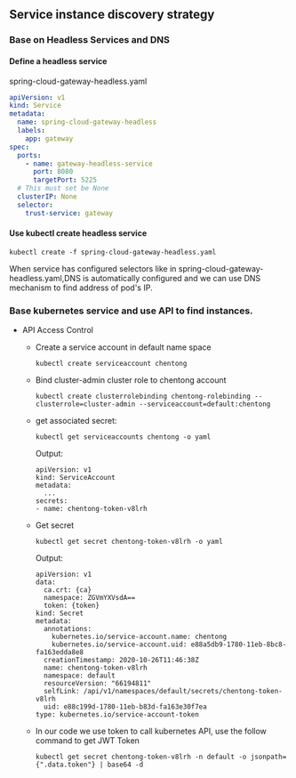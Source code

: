 ## Service instance discovery strategy

### Base on Headless Services and DNS

#### Define a headless service

spring-cloud-gateway-headless.yaml

~~~yaml
apiVersion: v1
kind: Service
metadata:
  name: spring-cloud-gateway-headless
  labels:
    app: gateway
spec:
  ports:
    - name: gateway-headless-service
      port: 8080
      targetPort: 5225
  # This must set be None    
  clusterIP: None
  selector:
    trust-service: gateway
~~~



#### Use kubectl create headless service

~~~
kubectl create -f spring-cloud-gateway-headless.yaml
~~~

When service has configured selectors like in spring-cloud-gateway-headless.yaml,DNS is automatically configured and we can use DNS mechanism to find address of pod's IP.

### Base kubernetes service and use API to find instances.

* API Access Control

  * Create a service account in default name space

    ~~~
    kubectl create serviceaccount chentong
    ~~~

  * Bind cluster-admin cluster role to chentong account

    ~~~
    kubectl create clusterrolebinding chentong-rolebinding --clusterrole=cluster-admin --serviceaccount=default:chentong
    ~~~

  * get associated secret:

    ~~~
    kubectl get serviceaccounts chentong -o yaml
    ~~~

    Output:

    ~~~
    apiVersion: v1
    kind: ServiceAccount
    metadata:
      ...
    secrets:
    - name: chentong-token-v8lrh
    ~~~

    

  * Get secret 

    ~~~
    kubectl get secret chentong-token-v8lrh -o yaml
    ~~~

    Output:

    ~~~
    apiVersion: v1
    data:
      ca.crt: {ca}
      namespace: ZGVmYXVsdA==
      token: {token}
    kind: Secret
    metadata:
      annotations:
        kubernetes.io/service-account.name: chentong
        kubernetes.io/service-account.uid: e88a5db9-1780-11eb-8bc8-fa163edda8e8
      creationTimestamp: 2020-10-26T11:46:38Z
      name: chentong-token-v8lrh
      namespace: default
      resourceVersion: "66194811"
      selfLink: /api/v1/namespaces/default/secrets/chentong-token-v8lrh
      uid: e88c199d-1780-11eb-b83d-fa163e30f7ea
    type: kubernetes.io/service-account-token
    ~~~

  * In our code we use token  to call kubernetes API, use the follow command to get JWT Token

    ~~~
    kubectl get secret chentong-token-v8lrh -n default -o jsonpath={".data.token"} | base64 -d
    ~~~

    

